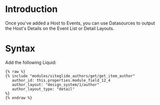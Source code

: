 
# Introduction

Once you've added a Host to Events, you can use Datasources to output the Host's Details on the Event List or Detail Layouts.&#x20;

# Syntax

Add the following Liquid:

```liquid
{% raw %}
{% include "modules/siteglide_authors/get/get_item_author"
   author_id: this.properties.module_field_12_4
   author_layout: "design_system/1/author"
   author_layout_type: "detail"
%}
{% endraw %}
```


